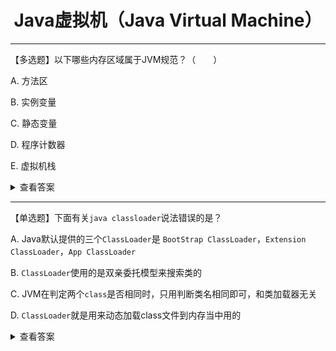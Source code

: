 <div align="center">

<h1>Java虚拟机（Java Virtual Machine）</h1>

</div>

---

【多选题】以下哪些内存区域属于JVM规范？（　　）

A. 方法区

B. 实例变量

C. 静态变量

D. 程序计数器

E. 虚拟机栈

<details>
<summary> 查看答案</summary>

**正确答案：A D E**

知识点：

`Java` 虚拟机内存区域主要分为五个部分：程序计数器（ `PC` 寄存器）、虚拟机栈、本地方法栈、堆、方法区/元空间（包括常量池）。

| 内存区域          | 描述                                                                                         |
| ----------------- | -------------------------------------------------------------------------------------------- |
| **程序计数器**    | 记录当前线程执行的字节码行号指示器。每个线程都有独立的程序计数器。                           |
| **虚拟机栈**      | 用于存储局部变量和方法调用的信息。每个线程在执行Java方法时拥有对应的虚拟机栈。               |
| **本地方法栈**    | 与虚拟机栈类似，为本地（Native）方法服务，执行本地方法时使用。                               |
| **堆**            | 存储对象实例，被所有线程共享。垃圾回收主要针对堆进行。                                       |
| **方法区/元空间** | 存储类的结构信息、常量、静态变量等。在Java 8及之前称为"永久代"，在Java 8及之后称为"元空间"。 |

具体细节：

1. **程序计数器：**
   - 每个线程都有一个独立的程序计数器（ `PC` 寄存器）。
   - 记录当前线程执行的字节码行号指示器，也就是记录线程当前执行到哪条指令了。
   - 在多线程环境下，会切换执行不同线程的任务。

2. **虚拟机栈：**
   - 为每个线程分配一个虚拟机栈。
   - 存储局部变量、操作数栈、动态链接、方法出口等信息。
   - 栈帧（Stack Frame）：每个方法在执行时都会创建一个栈帧，栈帧包含方法的局部变量表和操作数栈等信息。

3. **本地方法栈：**
   - 与虚拟机栈类似，为执行本地方法服务。
   - 本地方法是用其他语言（如C语言）编写的方法，通过Java Native Interface（JNI）调用。

4. **堆：**
   - 存储对象实例，被所有线程共享。
   - 主要进行垃圾回收的区域，通过垃圾回收器管理内存。

5. **方法区/元空间：**
   - 存储类的结构信息、常量、静态变量等。
   - 在Java 8及之前称为"永久代"，在Java 8及之后称为"元空间"。
   - 在元空间中，类的元数据被存储在本地内存中，而不是堆中。

</details>

---

【单选题】下面有关`java classloader`说法错误的是？

A. Java默认提供的三个`ClassLoader`是 `BootStrap ClassLoader`，`Extension ClassLoader`，`App ClassLoader`

B. `ClassLoader`使用的是双亲委托模型来搜索类的

C. JVM在判定两个`class`是否相同时，只用判断类名相同即可，和类加载器无关

D. `ClassLoader`就是用来动态加载class文件到内存当中用的

<details>
<summary> 查看答案</summary>

**正确答案：C**

知识点：

`JVM`在判定两个`class`是否相同时，不仅要判断两个类名是否相同，而且要判断是否由同一个类加载器实例加载的。

> 相关知识点：
>
>  **ClassLoader（类加载器）** 是Java虚拟机（JVM）的一个重要组件，负责将类的字节码加载到内存中，使得程序可以运行。ClassLoader的主要作用是在运行时查找和加载类文件，并生成相应的类对象。
>
> Java中的ClassLoader有一个层次结构，通过这个结构可以实现类加载的双亲委托模型。默认的ClassLoader层次结构包括：
> - `BootStrap ClassLoader`（启动类加载器）：负责加载Java的核心类库，通常用C++实现，是JVM的一部分，无法直接在Java代码中获取。
> - `Extension ClassLoader`（扩展类加载器）：负责加载Java的扩展类库。
> - `App ClassLoader`（应用程序类加载器）：负责加载应用程序的类，是程序中默认的ClassLoader。
>
>  **双亲委托模型** ： ClassLoader采用双亲委托模型，即在加载类的时候，会首先委托父类加载器加载。如果父类加载器无法加载，才由子类加载器加载。这个机制保证了类的加载顺序和一致性，防止类的重复加载。
>
>   **类加载的触发时机**： 类加载是在程序运行时动态进行的，而不是在编译时。类加载的触发时机包括：
> 1. 当程序创建类的实例时。
> 2. 当程序访问类的静态变量或静态方法时。
> 3. 当程序使用反射机制操作类时。
> 4. 当程序初始化一个类的子类时。


</details>


<!-- <details>
<summary> 查看答案</summary>

**正确答案：**

知识点：



</details> -->